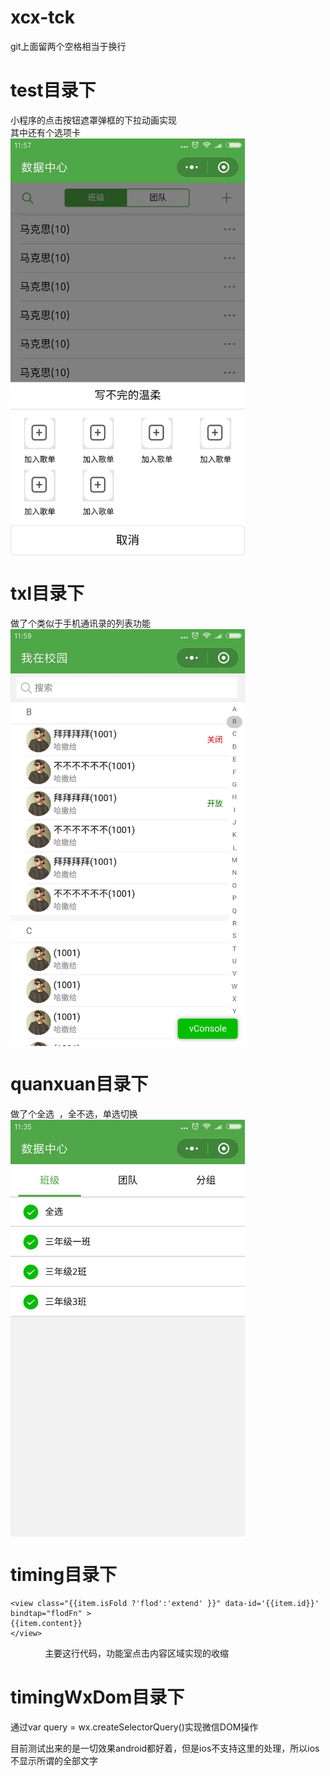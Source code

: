 # xcx-tck
git上面留两个空格相当于换行  
# test目录下   
小程序的点击按钮遮罩弹框的下拉动画实现  
其中还有个选项卡  
<img src="https://github.com/lscing/xcx-tck/blob/master/img/test.jpg" width = "375" height = "667" alt="图片名称" align=center />
# txl目录下  
做了个类似于手机通讯录的列表功能  
<img src="https://github.com/lscing/xcx-tck/blob/master/img/txl.jpg" width = "375" height = "667" alt="图片名称" align=center />
# quanxuan目录下  
做了个全选  ，全不选，单选切换  
<img src="https://github.com/lscing/xcx-tck/blob/master/img/quanxuan.jpg" width = "375" height = "667" alt="图片名称" align=center />
# timing目录下  

    <view class="{{item.isFold ?'flod':'extend' }}" data-id='{{item.id}}' bindtap="flodFn" >
    {{item.content}}
    </view>  
              
主要这行代码，功能室点击内容区域实现的收缩  
# timingWxDom目录下  
通过var query = wx.createSelectorQuery()实现微信DOM操作  

目前测试出来的是一切效果android都好着，但是ios不支持这里的处理，所以ios不显示所谓的全部文字  



